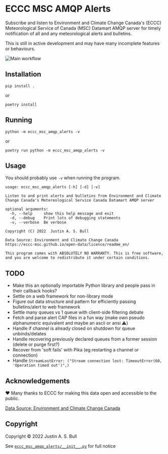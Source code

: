 # ECCC MSC AMQP Alerts

Subscribe and listen to Environment and Climate Change Canada's (ECCC) Meteorological
Service of Canada (MSC) Datamart AMQP server for timely notification of all and any
meteorological alerts and bulletins.

This is still in active development and may have many incomplete features or behaviours.

![Main workflow](https://github.com/f3ndot/eccc-msc-amqp-alerts/actions/workflows/python-app.yml/badge.svg)

## Installation

```
pip install .
```

or

```
poetry install
```

## Running

```
python -m eccc_msc_amqp_alerts -v
```

or

```
poetry run python -m eccc_msc_amqp_alerts -v
```

## Usage

You should probably use `-v` when running the program.

```
usage: eccc_msc_amqp_alerts [-h] [-d] [-v]

Listen to and print alerts and bulletins from Environment and Climate Change Canada's Metereological Service Canada Datamart AMQP server

optional arguments:
  -h, --help     show this help message and exit
  -d, --debug    Print lots of debugging statements
  -v, --verbose  Be verbose

Copyright (C) 2022  Justin A. S. Bull

Data Source: Environment and Climate Change Canada
https://eccc-msc.github.io/open-data/licence/readme_en/

This program comes with ABSOLUTELY NO WARRANTY. This is free software, and you are welcome to redistribute it under certain conditions.
```

## TODO

- Make this an optionally importable Python library and people pass in their callback hooks?
- Settle on a web framework for non-library mode
- Figure out data structure and pattern for efficiently passing bulletins/alert to web framework
- Settle many queues vs 1 queue with client-side filtering debate
- Fetch and parse alert CAP files in a fun way (make own pseudo alphanumeric equivalent and maybe an ascii or ansi ⚠️)
- Handle if channel is already closed on shutdown for queue unbinds/delates
- Handle recovering previously declared queues from a former session (delete or purge first?)
- Recover from 'soft fails' with Pika (eg restarting a channel or connection)
- Handle `StreamLostError: ("Stream connection lost: TimeoutError(60, 'Operation timed out')",)`

## Acknowledgements

❤️ Many thanks to ECCC for making this data open and accessible to the public.

[Data Source: Environment and Climate Change Canada](https://eccc-msc.github.io/open-data/licence/readme_en/)

## Copyright

Copyright © 2022 Justin A. S. Bull

See [`eccc_msc_amqp_alerts/__init__.py`](eccc_msc_amqp_alerts/__init__.py) for full notice

